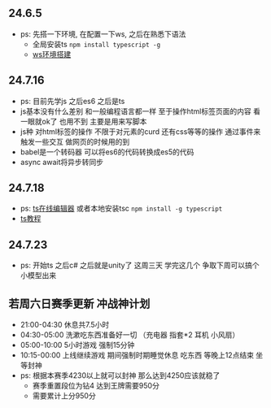 ## 24.6.5

- ps: 先搭一下环境, 在配置一下ws, 之后在熟悉下语法
    - 全局安装ts ```npm install typescript -g```
    - [ws环境搭建](https://www.cnblogs.com/wfaceboss/p/10043101.html "ws环境搭建")

## 24.7.16

- ps: 目前先学js 之后es6 之后是ts
- js基本没有什么差别 和一般编程语言都一样 至于操作html标签页面的内容 看一眼就ok了 也用不到 主要是用来写脚本
- js种 对html标签的操作 不限于对元素的curd 还有css等等的操作 通过事件来触发一些交互 做网页的时候用的到
- babel是一个转码器 可以将es6的代码转换成es5的代码
- async await将异步转同步

## 24.7.18

- ps: [ts在线编辑器](http://www.typescriptlang.org/play/) 或者本地安装tsc ```npm install -g typescript```
- [ts教程](https://typescript.p6p.net/typescript-tutorial/basic.html)

## 24.7.23

- ps: 开始ts 之后c# 之后就是unity了 这周三天 学完这几个 争取下周可以搞个小模型出来

## 若周六日赛季更新 冲战神计划

- 21:00-04:30 休息共7.5小时
- 04:30-05:00 洗漱吃东西准备好一切 （充电器 指套*2 耳机 小风扇）
- 05:00-10:00 5小时游戏 强制15分钟
- 10:15-00:00 上线继续游戏 期间强制时期睡觉休息 吃东西 等晚上12点结束 坐等封神
- ps: 根据本赛季4230以上就可以封神 那么达到4250应该就稳了
    - 赛季重置段位为钻4 达到王牌需要950分
    - 需要累计上分950分